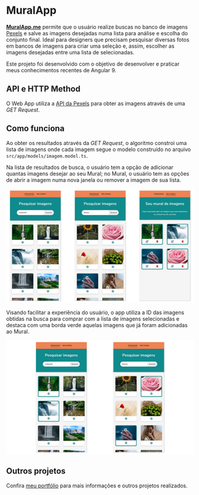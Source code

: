 # MuralApp

**[MuralApp.me](https://muralapp.me)** permite que o usuário realize buscas no banco de imagens [Pexels](https://www.pexels.com) e salve as imagens desejadas numa lista para análise e escolha do conjunto final. Ideal para designers que precisam pesquisar diversas fotos em bancos de imagens para criar uma seleção e, assim, escolher as imagens desejadas entre uma lista de selecionadas.

Este projeto foi desenvolvido com o objetivo de desenvolver e praticar meus conhecimentos recentes de Angular 9.

## API e HTTP Method
O Web App utiliza a [API da Pexels](https://www.pexels.com/api/documentation/#photos-search) para obter as imagens através de uma *GET Request*.

## Como funciona
Ao obter os resultados através da *GET Request*, o algoritmo constroi uma lista de imagens onde cada imagem segue o modelo construído no arquivo ```src/app/models/imagem.model.ts```.

Na lista de resultados de busca, o usuário tem a opção de adicionar quantas imagens desejar ao seu Mural; no Mural, o usuário tem as opções de abrir a imagem numa nova janela ou remover a imagem de sua lista.

![Busca e Mural](https://github.com/hugobrancowb/mural-ang-app/blob/master/src/assets/img/buscamural.jpg)

Visando facilitar a experiência do usuário, o app utiliza a ID das imagens obtidas na busca para comprar com a lista de imagens selecionadas e destaca com uma borda verde aquelas imagens que já foram adicionadas ao Mural.

![Destaque para imagens já adicionadas ao Mural](https://github.com/hugobrancowb/mural-ang-app/blob/master/src/assets/img/destaque.jpg)

## Outros projetos
Confira [meu portfólio](https://hugobrancowb.github.io/) para mais informações e outros projetos realizados.